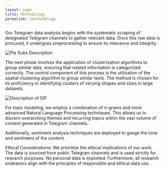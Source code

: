 ```yaml
---
layout: page
title: Methodology
permalink: /methodology
---
```


Our Telegram data analysis begins with the systematic scraping of designated Telegram channels to gather relevant data. Once this raw data is procured, it undergoes preprocessing to ensure its relevance and integrity.


<div class="image-container">
    <img src="{{ site.baseurl }}/visualizations/2023-10-11/fig_pie_subs.png" alt="Pie Subs Description" />
</div>


The next phase involves the application of clusterization algorithms to group similar data, ensuring that related information is categorized correctly. The central component of this process is the utilization of the spatial clustering algorithm to group similar texts. The method is chosen for its proficiency in identifying clusters of varying shapes and sizes in large datasets.

<div class="gif-container">
    <img src="{{ site.baseurl }}/assets/images/clustering.gif?{{site.time | date: '%s%N'}}" alt="Description of GIF" />
</div>

For topic modeling, we employ a combination of n-grams and more advanced Natural Language Processing techniques. This allows us to discern overarching themes and recurring topics within the vast volume of content generated in Telegram channels.

Additionally, sentiment analysis techniques are deployed to gauge the tone and sentiment of the content.

Ethical Considerations: We prioritize the ethical implications of our work. The data is sourced from public Telegram channels and is used strictly for research purposes. No personal data is exploited. Furthermore, all research endeavors align with the principles of responsible and ethical data use.
